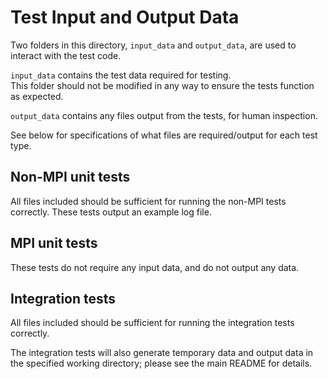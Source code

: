 # Test Input and Output Data

Two folders in this directory, `input_data` and `output_data`, are used to interact with the test code.

`input_data` contains the test data required for testing.  
This folder should not be modified in any way to ensure the tests function as expected.

`output_data` contains any files output from the tests, for human inspection.

See below for specifications of what files are required/output for each test type.

## Non-MPI unit tests

All files included should be sufficient for running the non-MPI tests correctly.
These tests output an example log file.

## MPI unit tests

These tests do not require any input data, and do not output any data.

## Integration tests

All files included should be sufficient for running the integration tests correctly.

The integration tests will also generate temporary data and output data in the specified working directory; please see the main README for details.
